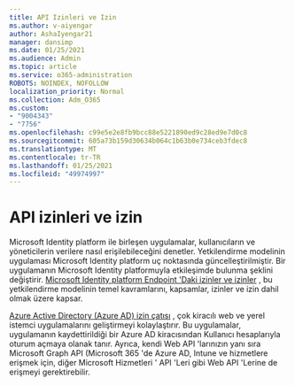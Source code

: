 ```yaml
---
title: API Izinleri ve Izin
ms.author: v-aiyengar
author: AshaIyengar21
manager: dansimp
ms.date: 01/25/2021
ms.audience: Admin
ms.topic: article
ms.service: o365-administration
ROBOTS: NOINDEX, NOFOLLOW
localization_priority: Normal
ms.collection: Adm_O365
ms.custom:
- "9004343"
- "7756"
ms.openlocfilehash: c99e5e2e8fb9bcc88e5221890ed9c28ed9e7d0c8
ms.sourcegitcommit: 605a73b159d30634b064c1b63b0e734ceb3fdec8
ms.translationtype: MT
ms.contentlocale: tr-TR
ms.lasthandoff: 01/25/2021
ms.locfileid: "49974997"
---
```

# <a name="api-permissions-and-consent"></a>API izinleri ve izin

Microsoft Identity platform ile birleşen uygulamalar, kullanıcıların ve yöneticilerin verilere nasıl erişilebileceğini denetler. Yetkilendirme modelinin uygulaması Microsoft Identity platform uç noktasında güncelleştirilmiştir. Bir uygulamanın Microsoft Identity platformuyla etkileşimde bulunma şeklini değiştirir. [Microsoft Identity platform Endpoint 'Daki izinler ve izinler](https://docs.microsoft.com/azure/active-directory/develop/v2-permissions-and-consent) , bu yetkilendirme modelinin temel kavramlarını, kapsamlar, izinler ve izin dahil olmak üzere kapsar.

[Azure Active Directory (Azure AD) izin çatısı](https://docs.microsoft.com/azure/active-directory/develop/consent-framework) , çok kiracılı web ve yerel istemci uygulamalarını geliştirmeyi kolaylaştırır. Bu uygulamalar, uygulamanın kaydettirildiği bir Azure AD kiracısından Kullanıcı hesaplarıyla oturum açmaya olanak tanır. Ayrıca, kendi Web API 'larınızın yanı sıra Microsoft Graph API (Microsoft 365 'de Azure AD, Intune ve hizmetlere erişmek için, diğer Microsoft Hizmetleri ' API 'Leri gibi Web API 'Lerine de erişmeyi gerektirebilir.

